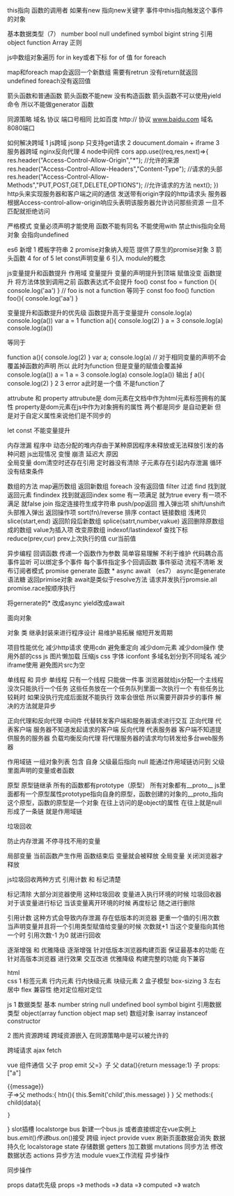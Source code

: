 this指向 函数的调用者 如果有new 指向new关键字  事件中this指向触发这个事件的对象

基本数据类型（7） number bool null undefined symbol bigint string
引用 object function Array 正则


js中数组对象遍历
for in  key或者下标
for of  值
for 
foreach

map和foreach 
map会返回一个新数组 需要有retrun 没有return就返回undefined
foreach没有返回值

箭头函数和普通函数 
箭头函数不能new 没有构造函数
箭头函数不可以使用yield命令 所以不能做generator 函数

同源策略
域名  协议  端口号相同  比如百度 http:// 协议   www.baidu.com 域名  8080端口

如何解决跨域
1 js跨域 jsonp 只支持get请求
2 doucument.domain + iframe
3 服务器跨域 nginx反向代理
4 node中间件  cors
app.use((req,res,next)=>{
    res.header("Access-Control-Allow-Origin","*");         //允许的来源
    res.header("Access-Control-Allow-Headers","Content-Type");    //请求的头部
    res.header("Access-Control-Allow-Methods","PUT,POST,GET,DELETE,OPTIONS");  //允许请求的方法
    next();
})
http头来实现服务器和客户端之间的通信  发送带有origin字段的http请求头 服务器根据Access-control-allow-origin响应头表明该服务器允许访问那些资源 一旦不匹配就拒绝访问

严格模式
变量必须声明才能使用 
函数不能有同名
不能使用with
禁止this指向全局对象 会指向undefined


es6 新增
1 模板字符串
2 promise对象纳入规范 提供了原生的promise对象
3 箭头函数
4 for of
5 let const声明变量
6 引入 module的概念



js变量提升和函数提升
作用域
变量提升 变量的声明提升到顶端 赋值没变
函数提升 将方法体放到调用之前  函数表达式不会提升
foo()
const foo = function (){
    console.log('aa')
} // foo is not a function
等同于
const foo
foo()
function foo(){
 console.log('aa')
}

变量提升和函数提升的优先级  函数提升高于变量提升
console.log(a)
console.log(a())
var a =  1
function a(){
    console.log(2)
}
a = 3
console.log(a)
console.log(a())

等同于

function a(){
    console.log(2)
}
var a;
console.log(a) // 对于相同变量的声明不会覆盖掉函数的声明 所以 此时为function  但是变量的赋值会覆盖掉
console.log(a())
a = 1
a = 3
console.log(a)
console.log(a())
输出 
ƒ a(){
    console.log(2)
}
2
3
error a此时是一个值 不是function了





attrubute 和 property
attrubute是 dom元素在文档中作为html元素标签拥有的属性
property是dom元素在js中作为对象拥有的属性
两个都是同步 是自动更新
但是对于自定义属性来说他们是不同步的

let const 不能变量提升

内存泄漏
程序中 动态分配的堆内存由于某种原因程序未释放或无法释放引发的各种问题
js出现情况  变慢 崩溃 延迟大
原因  
全局变量
dom清空时还存在引用
定时器没有清除
子元素存在引起内存泄漏
循环没有结束条件

数组的方法
map遍历数组 返回新数组
foreach 没有返回值
filter 过滤
find 找到就返回元素
findindex 找到就返回index
some 有一项满足 就为true
every 有一项不满足 就false
join  指定连接符生成字符串
push/pop返回 推入弹出项
shift/unshift 头部推入弹出 返回操作项
sort(fn)/reverse 排序
contact 链接数组 浅拷贝
slice(start,end) 返回阶段后新数组
splice(satrt,number,vakue) 返回删除原数组成的数组 value为插入项 改变原数组
indexof/lastindexof 查找下标
reduce(prev,cur) prev上次执行的值 cur当前值


异步编程
回调函数 传递一个函数作为参数 简单容易理解 不利于维护 代码耦合高
事件监听 可以绑定多个事件 每个事件指定多个回调函数  事件驱动 流程不清晰
发布订阅者模式
promise
generate 函数 *
async await （es7） async是generate语法糖 返回primise对象 await是类似于resolve方法 请求并发执行promsie.all promise.race按顺序执行

将gernerate的* 改成async yield改成await



面向对象

对象 类 继承封装来进行程序设计 
易维护易拓展
缩短开发周期

项目性能优化
减少http请求
使用cdn
避免重定向 
减少dom元素
减少dom操作
使用外部的css js
图片懒加载
压缩js css 字体
iconfont
多域名划分到不同域名
减少iframe使用
避免图片src为空

单线程 和 异步
单线程 只有一个线程 只能做一件事
浏览器就给js分配一个主线程 没次只能执行一个任务 这些任务放在一个任务队列里面一次执行一个 有些任务比较耗时
如果没执行完成后面就不能执行 效率会很低 所以需要开辟异步的事件 
解决的方法就是异步


正向代理和反向代理
中间件 代替转发客户端和服务器请求进行交互
正向代理 代表客户端 服务器不知道发起请求的客户端
反向代理 代表服务器 客户端不知道提供服务的服务器
负载均衡反向代理 将代理服务器的请求均匀转发给多台web服务器

作用域链
一组对象列表 包含 自身 父级最后指向 null 能通过作用域链访问到 父级里面声明的变量或者函数

原型 原型链继承
所有的函数都有prototype（原型）
所有对象都有__proto__
js里面都有一个原型属性prototype指向自身的原型，函数创建的对象的__proto_指向这个原型，函数的原型是一个对象
在往上访问的是object的属性 在往上就是null 形成了一条链 就是作用域链

垃圾回收

防止内存泄漏 不停寻找不用的变量 

局部变量 当前函数产生作用 函数结束后 变量就会被释放
全局变量 关闭浏览器才释放

js垃圾回收两种方式 
引用计数 和 标记清楚

标记清除 大部分浏览器使用 这种垃圾回收 变量进入执行环境的时候 垃圾回收器 对于该变量进行标记 当该变量离开环境的时候 再度标记 随之进行删除

引用计数 这种方式会导致内存泄漏 存在低版本的浏览器 更重一个值的引用次数 当声明变量并且将一个引用类型赋值给变量的时候 次数就+1 当这个变量指向其他一个时 引用次数-1 为0 就进行回收


逐渐增强 和 优雅降级
逐渐增强 针对低版本浏览器构建页面 保证最基本的功能 在针对高版本浏览器 进行效果 交互改进
优雅降级 构建完整的功能 向下兼容



html  
css 
1 标签元素  行内元素 行内快级元素 块级元素
2 盒子模型 box-sizing 
3 左右居中 
flex 
兼容性 绝对定位相对定位

js
1 数据类型
基本 number string null undefined bool symbol bigint
引用数据类型 object(array  function object map set)
数组对象 
isarray
instanceof
constructor

2 图片资源跨域
跨域资源嵌入 在同源策略中是可以被允许的

跨域请求 ajax fetch

vue 
组件通信
父子
prop emit
父=》子
父 data(){return message:1}
<son :message="messagge" />
子 props:["a"]
<div>{{message}}</div>
子=>父
methods:{
    htn(){
        this.$emit('child',this.message)
    }
}
父
<son @child="child" />
methods:{
    child(data){

    }
}
slot插槽
localstorge
bus
新建一个bus.js 
或者直接绑定在vue实例上 
bus.$emit()传递
bus.$on()接受
跨级
inject provide
vuex  刷新页面数据会消失 数据持久化 localstorage
state    存储数据
getters 加工数据 
mutations 同步方法 修改数据状态
actions  异步方法 
module 
vuex工作流程
异步操作


同步操作




props data优先级
props =》 methods =》 data =》 computed =》 watch
